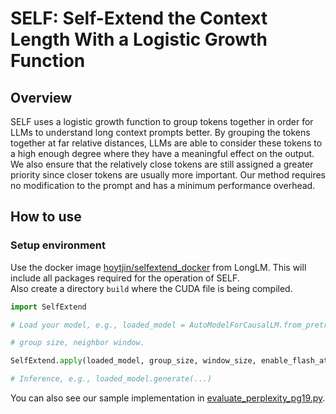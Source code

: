 # SELF: Self-Extend the Context Length With a Logistic Growth Function

## Overview
SELF uses a logistic growth function to group tokens together in order for LLMs to understand long context prompts better. By grouping the tokens together at far relative distances, LLMs are able to consider these tokens to a high enough degree where they have a meaningful effect on the output. We also ensure that the relatively close tokens are still assigned a greater priority since closer tokens are usually more important. Our method requires no modification to the prompt and has a minimum performance overhead.

## How to use
### Setup environment
Use the docker image [hoytjin/selfextend_docker](https://hub.docker.com/r/hoytjin/selfextend_docker/tags) from LongLM. This will include all packages required for the operation of SELF.  
Also create a directory ``build`` where the CUDA file is being compiled.

```python
import SelfExtend

# Load your model, e.g., loaded_model = AutoModelForCausalLM.from_pretrained(model_path) 

# group size, neighbor window. 

SelfExtend.apply(loaded_model, group_size, window_size, enable_flash_attention=False)

# Inference, e.g., loaded_model.generate(...)

```

You can also see our sample implementation in [evaluate_perplexity_pg19.py](https://github.com/alexeipc/SELF-LLM/blob/main/evaluate_perplexity_pg19.py).
